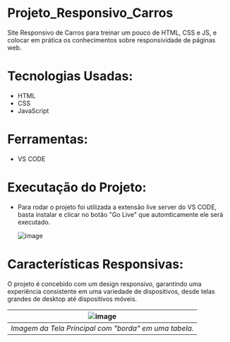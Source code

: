 # Projeto_Responsivo_Carros

Site Responsivo de Carros para treinar um pouco de HTML, CSS e JS, e colocar em prática os conhecimentos sobre responsividade de páginas web.

# Tecnologias Usadas:

- HTML
- CSS
- JavaScript

# Ferramentas:

- VS CODE

# Executação do Projeto:

- Para rodar o projeto foi utilizada a extensão live server do VS CODE, basta instalar e clicar no botão "Go Live" que automticamente ele será executado.

  ![image](https://github.com/devBrait/Projeto_Responsivo_Carros/assets/121905548/435102b3-f75e-4f6e-9855-0a5ade0b920b)

# Características Responsivas:

O projeto é concebido com um design responsivo, garantindo uma experiência consistente em uma variedade de dispositivos, desde telas grandes de desktop até dispositivos móveis.

| ![image](https://github.com/devBrait/Projeto_Responsivo_Carros/assets/121905548/d236f299-50c1-462d-8857-f9f40ceae08f) |
|:--:|
| *Imagem da Tela Principal com "borda" em uma tabela.* |

